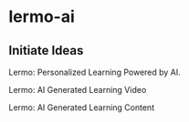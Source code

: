 # lermo-ai

## Initiate Ideas
Lermo: Personalized Learning Powered by AI.

Lermo: AI Generated Learning Video

Lermo: AI Generated Learning Content
